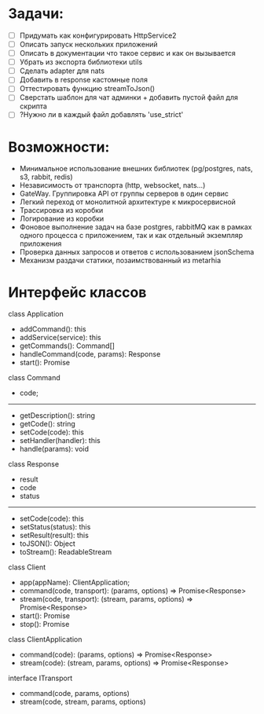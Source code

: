 # Задачи:
- [ ] Придумать как конфигурировать HttpService2
- [ ] Описать запуск нескольких приложений
- [ ] Описать в документации что такое сервис и как он вызывается
- [ ] Убрать из экспорта библиотеки utils
- [ ] Сделать adapter для nats
- [ ] Добавить в response кастомные поля
- [ ] Оттестировать функцию streamToJson()
- [ ] Сверстать шаблон для чат админки + добавить пустой файл для скрипта
- [ ] ?Нужно ли в каждый файл добавлять 'use_strict'

# Возможности:
- Минимальное использование внешних библиотек (pg/postgres, nats, s3, rabbit, redis)
- Независимость от транспорта (http, websocket, nats...)
- GateWay. Группировка API от группы серверов в один сервис
- Легкий переход от монолитной архитектуре к микросервисной
- Трассировка из коробки
- Логирование из коробки
- Фоновое выполнение задач на базе postgres, rabbitMQ как в рамках одного процесса с приложением, так и как отдельный экземпляр приложения
- Проверка данных запросов и ответов с использованием jsonSchema
- Механизм раздачи статики, позаимствованный из metarhia 

# Интерфейс классов
class Application
+ addCommand(): this
+ addService(service): this
+ getCommands(): Command[]
+ handleCommand(code, params): Response
+ start(): Promise<void>

class Command
+ code;
--------------------------
+ getDescription(): string
+ getCode(): string
+ setCode(code): this
+ setHandler(handler): this
+ handle(params): void

class Response
+ result
+ code
+ status
--------------------------
+ setCode(code): this
+ setStatus(status): this
+ setResult(result): this
+ toJSON(): Object
+ toStream(): ReadableStream

class Client
+ app(appName): ClientApplication;
+ command(code, transport): (params, options) => Promise<Response<any>>
+ stream(code, transport): (stream, params, options) => Promise<Response<any>>
+ start(): Promise<Client>
+ stop(): Promise<void>

class ClientApplication
+ command(code): (params, options) => Promise<Response<any>>
+ stream(code): (stream, params, options) => Promise<Response<any>>

interface ITransport
+ command(code, params, options)
+ stream(code, stream, params, options)

